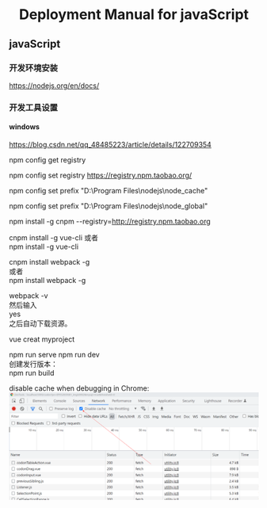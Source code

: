 # <center> Deployment Manual for javaScript

## javaScript

### 开发环境安装  
https://nodejs.org/en/docs/  

### 开发工具设置

#### windows

https://blog.csdn.net/qq_48485223/article/details/122709354  

npm config get registry  

npm config set registry https://registry.npm.taobao.org/  

npm config set prefix "D:\Program Files\nodejs\node_cache"  

npm config set prefix "D:\Program Files\nodejs\node_global"  

npm install -g cnpm --registry=http://registry.npm.taobao.org  

cnpm install -g vue-cli 
或者   
npm install -g vue-cli  

cnpm install webpack -g  
或者  
npm install webpack -g  

webpack -v  
然后输入  
yes  
之后自动下载资源。  

vue creat myproject  

npm run serve
npm run dev  
创建发行版本：  
npm run build  

disable cache when debugging in Chrome:  
![debug](js/debug.png)  